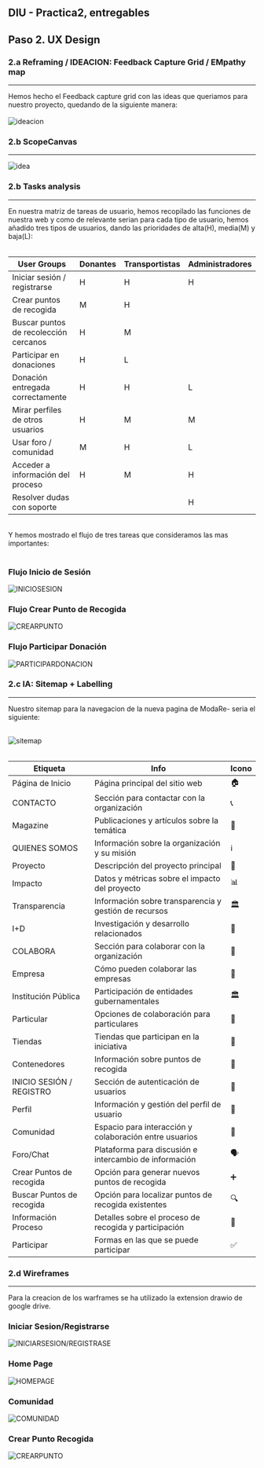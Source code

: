 ## DIU - Practica2, entregables

## Paso 2. UX Design  

### 2.a Reframing / IDEACION: Feedback Capture Grid / EMpathy map 
----
Hemos hecho el Feedback capture grid con las ideas que queriamos para nuestro proyecto, quedando de la siguiente manera: <br>
<br>
![ideacion](img/Feedback_capture_grid.png) 

### 2.b ScopeCanvas
----

![idea](img/ScopeCanvas.png) 

### 2.b Tasks analysis 
-----
En nuestra matriz de tareas de usuario, hemos recopilado las funciones de nuestra web y como de relevante serian para cada tipo de usuario, hemos añadido tres tipos de usuarios, dando las prioridades de alta(H), media(M) y baja(L): <br><br>

| User Groups                          | Donantes | Transportistas | Administradores |
|--------------------------------------|----------|----------------|-----------------|
| Iniciar sesión / registrarse         | H        | H              | H               |
| Crear puntos de recogida             | M        | H              |                 |
| Buscar puntos de recolección cercanos| H        | M              |                 |
| Participar en donaciones             | H        | L              |                 |
| Donación entregada correctamente     | H        | H              | L               |
| Mirar perfiles de otros usuarios     | H        | M              | M               |
| Usar foro / comunidad                | M        | H              | L               |
| Acceder a información del proceso    | H        | M              | H               |
| Resolver dudas con soporte           |          |                | H               |

<br>
Y hemos mostrado el flujo de tres tareas que consideramos las mas importantes:<br><br>

### Flujo Inicio de Sesión
![INICIOSESION](img/inicio.drawio.png) <br>
### Flujo Crear Punto de Recogida
![CREARPUNTO](img/diagrama2.png) <br>
### Flujo Participar Donación
![PARTICIPARDONACION](img/diagrama3.png) <br>


### 2.c IA: Sitemap + Labelling 
----

Nuestro sitemap para la navegacion de la nueva pagina de ModaRe- seria el siguiente:<br><br>

![sitemap](img/sitemap.png) 
<br><br>

| Etiqueta                | Info                                                   | Icono      |
|-------------------------|--------------------------------------------------------|------------|
| Página de Inicio        | Página principal del sitio web                         | 🏠         |
| CONTACTO                | Sección para contactar con la organización             | 📞         |
| Magazine                | Publicaciones y artículos sobre la temática            | 📖         |
| QUIENES SOMOS           | Información sobre la organización y su misión          | ℹ️         |
| Proyecto                | Descripción del proyecto principal                     | 📌         |
| Impacto                 | Datos y métricas sobre el impacto del proyecto         | 📊         |
| Transparencia           | Información sobre transparencia y gestión de recursos  | 🏛️         |
| I+D                     | Investigación y desarrollo relacionados                | 🔬         |
| COLABORA                | Sección para colaborar con la organización             | 🤝         |
| Empresa                 | Cómo pueden colaborar las empresas                     | 🏢         |
| Institución Pública     | Participación de entidades gubernamentales             | 🏛️         |
| Particular              | Opciones de colaboración para particulares             | 👤         |
| Tiendas                 | Tiendas que participan en la iniciativa                | 🛒         |
| Contenedores            | Información sobre puntos de recogida                   | 🚮         |
| INICIO SESIÓN / REGISTRO | Sección de autenticación de usuarios                  | 🔑         |
| Perfil                  | Información y gestión del perfil de usuario            | 👤         |
| Comunidad               | Espacio para interacción y colaboración entre usuarios | 💬         |
| Foro/Chat               | Plataforma para discusión e intercambio de información | 🗣️         |
| Crear Puntos de recogida | Opción para generar nuevos puntos de recogida         | ➕         |
| Buscar Puntos de recogida | Opción para localizar puntos de recogida existentes  | 🔍         |
| Información Proceso     | Detalles sobre el proceso de recogida y participación  | 📜         |
| Participar              | Formas en las que se puede participar                  | ✅         |


### 2.d Wireframes
-----
Para la creacion de los warframes se ha utilizado la extension drawio de google drive.

### Iniciar Sesion/Registrarse
![INICIARSESION/REGISTRASE](img/wireframe1.png) <br>
### Home Page
![HOMEPAGE](img/wireframe2.png) <br>
### Comunidad
![COMUNIDAD](img/wireframe3.png) <br>
### Crear Punto Recogida
![CREARPUNTO](img/wireframe4.png) <br>

<br>
